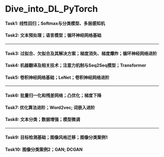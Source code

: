 # Dive_into_DL_PyTorch

#### Task1: 线性回归；Softmax与分类模型、多层感知机

#### Task2: 文本预处理；语言模型；循环神经网络基础

---------------------------------------------------------------------------------------

#### Task3: 过拟合、欠拟合及其解决方案；梯度消失、梯度爆炸；循环神经网络进阶

#### Task4: 机器翻译及相关技术；注意力机制与Seq2Seq模型；Transformer

#### Task5: 卷积神经网络基础；LeNet；卷积神经网络进阶

---------------------------------------------------------------------------------------

#### Task6: 批量归一化和残差网络；凸优化；梯度下降

#### Task7: 优化算法进阶；Word2vec; 词嵌入进阶

#### Task8: 文本分类；数据增强；模型微调

---------------------------------------------------------------------------------------

#### Task9: 目标检测基础；图像风格迁移；图像分类案例1

#### Task10: 图像分类案例2；GAN; DCGAN
